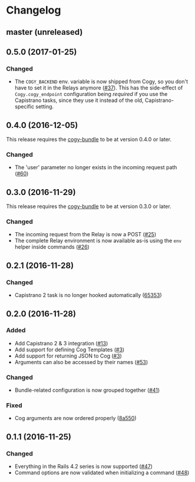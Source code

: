 # Changelog

## master (unreleased)

## 0.5.0 (2017-01-25)

### Changed

- The `COGY_BACKEND` env. variable is now shipped from Cogy, so you don't have
  to set it in the Relays anymore ([#37](https://github.com/skroutz/cogy/issues/37)).
  This has the side-effect of `Cogy.cogy_endpoint` configuration being *required*
  if you use the Capistrano tasks, since they use it instead of the old,
  Capistrano-specific setting.

## 0.4.0 (2016-12-05)

This release requires the [cogy-bundle](https://github.com/skroutz/cogy-bundle)
to be at version 0.4.0 or later.

### Changed

- The 'user' parameter no longer exists in the incoming request path ([#60](https://github.com/skroutz/cogy/issues/60))

## 0.3.0 (2016-11-29)

This release requires the [cogy-bundle](https://github.com/skroutz/cogy-bundle)
to be at version 0.3.0 or later.

### Changed

- The incoming request from the Relay is now a POST ([#25](https://github.com/skroutz/cogy/issues/25))
- The complete Relay environment is now available as-is using the `env` helper
  inside commands ([#26](https://github.com/skroutz/cogy/issues/26))

## 0.2.1 (2016-11-28)

### Changed

- Capistrano 2 task is no longer hooked automatically ([65353](https://github.com/skroutz/cogy/commit/653532b1d673c64344f4e652044273224a2b005f))

## 0.2.0 (2016-11-28)

### Added

- Add Capistrano 2 & 3 integration ([#13](https://github.com/skroutz/cogy/issues/13))
- Add support for defining Cog Templates ([#3](https://github.com/skroutz/cogy/issues/3))
- Add support for returning JSON to Cog ([#3](https://github.com/skroutz/cogy/issues/3))
- Arguments can also be accessed by their names ([#53](https://github.com/skroutz/cogy/issues/53))

### Changed

- Bundle-related configuration is now grouped together ([#41](https://github.com/skroutz/cogy/issues/41))

### Fixed

- Cog arguments are now ordered properly ([8a550](https://github.com/skroutz/cogy/commit/8a55004ef80822a816a7c0e3fdd6202d968f8926))

## 0.1.1 (2016-11-25)

### Changed

- Everything in the Rails 4.2 series is now supported ([#47](https://github.com/skroutz/cogy/issues/47))
- Command options are now validated when initializing a command ([#48](https://github.com/skroutz/cogy/issues/48))

